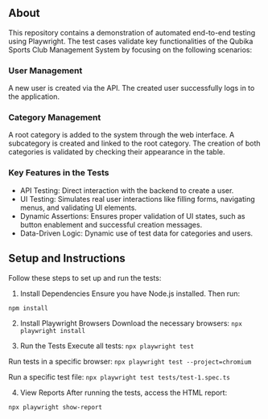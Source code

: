 ## About
This repository contains a demonstration of automated end-to-end testing using Playwright. 
The test cases validate key functionalities of the Qubika Sports Club Management System by focusing on the following scenarios:

### User Management

A new user is created via the API.
The created user successfully logs in to the application.

### Category Management

A root category is added to the system through the web interface.
A subcategory is created and linked to the root category.
The creation of both categories is validated by checking their appearance in the table.

###  Key Features in the Tests
- API Testing: Direct interaction with the backend to create a user.
- UI Testing: Simulates real user interactions like filling forms, navigating menus, and validating UI elements.
- Dynamic Assertions: Ensures proper validation of UI states, such as button enablement and successful creation messages.
- Data-Driven Logic: Dynamic use of test data for categories and users.

##  Setup and Instructions

Follow these steps to set up and run the tests:

1. Install Dependencies
Ensure you have Node.js installed. Then run:

`npm install`

2. Install Playwright Browsers
Download the necessary browsers:
`npx playwright install`

3. Run the Tests
Execute all tests:
`npx playwright test`

Run tests in a specific browser:
`npx playwright test --project=chromium`

Run a specific test file:
`npx playwright test tests/test-1.spec.ts`

4. View Reports
After running the tests, access the HTML report:

`npx playwright show-report`
